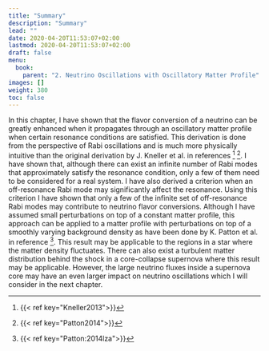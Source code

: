 ```yaml
---
title: "Summary"
description: "Summary"
lead: ""
date: 2020-04-20T11:53:07+02:00
lastmod: 2020-04-20T11:53:07+02:00
draft: false
menu:
  book:
    parent: "2. Neutrino Oscillations with Oscillatory Matter Profile"
images: []
weight: 380
toc: false
---
```




In this chapter, I have shown that the flavor conversion of a neutrino can be greatly enhanced when it propagates through an oscillatory matter profile when certain resonance conditions are satisfied. This derivation is done from the perspective of Rabi oscillations and is much more physically intuitive than the original derivation by J. Kneller et al. in references [^Kneller2013] [^Patton2014]. I have shown that, although there can exist an infinite number of Rabi modes that approximately satisfy the resonance condition, only a few of them need to be considered for a real system. I have also derived a criterion when an off-resonance Rabi mode may significantly affect the resonance. Using this criterion I have shown that only a few of the infinite set of off-resonance Rabi modes may contribute to neutrino flavor conversions. Although I have assumed small perturbations on top of a constant matter profile, this approach can be applied to a matter profile with perturbations on top of a smoothly varying background density as have been done by K. Patton et al. in reference [^Patton:2014lza]. This result may be applicable to the regions in a star where the matter density fluctuates. There can also exist a turbulent matter distribution behind the shock in a core-collapse supernova where this result may be applicable. However, the large neutrino fluxes inside a supernova core may have an even larger impact on neutrino oscillations which I will consider in the next chapter.

[^Kneller2013]: {{< ref key="Kneller2013">}}
[^Patton2014]: {{< ref key="Patton2014">}}
[^Patton:2014lza]: {{< ref key="Patton:2014lza">}}